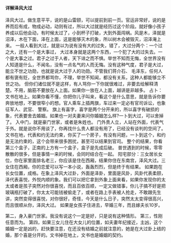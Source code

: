 #### 详解泽风大过

泽风大过。做生意平平，说的是山雷颐，可以提前到前一页。官运非常好，说的是养而后有成，物成必动，动则有过，所以大过就是经历过这个阶段。就好像小孩子养成以后他会动，有时候太过了，小到杯子打破，大到外面闯祸。风是木，泽就是沼泽，木在下面，泽在上面，这是能够灭木的象，所以树木会被毁灭，沼泽淹上来。
一般人看到大过，就是以为说有没有大的过失，错了，大过分两个：一个过之大，还有一个是大事过， 大过本身就是这两个东西，一个犯了大的过失去。一个是大事之过。君子之过于人者，天下诽之而不惧。举世不知而无悔，全世界没有人知道是什么，不闻名，没有一点名气的人而无悔。没有这种气度，君子是大过，能立不世之功勋，也就是说大过于人的功勋。不管我们蒋介石、 毛泽东，任何人都有褒有贬，全世界都骂你，不理，举世不知闻，都没有关系，这种人都能够立不世之功。
但你们诸位就不是这样，有人骂你一下你就很难过，非要去给解释清楚。不用，脑筋不要放在人上面。如果你一放在人上面，越讲是非越多。
占卜：文书在地上。如果你看不懂，你把你儿子叫来，看这个是什么意思，就是告诉你要奔放地想，不要很窄小的想。官人乘车上插两旗，车过来一定必有官司诉讼，也象征军人、武官、 警察。
旗上有喜字，喜字是两个分开来的，所以喜字有破损的象，代表要舍去婚姻。如果也一对夫妻来问你婚姻怎么样?一卜到大过，可以舍掉了。
入中门，就是豪门世家，或者是朱姓也。
门外贵人立，人站在外面，代表气于外。就是说你不用谈了，你再找什么贵人都没有用了，已经没有谈判的空间了。
文书在地，代表和约无法约束，你买了一个房子，有没有问题，一卜到这个，和约是无法约束的，这个会带来很多困扰，甚至可以结果到官司。
整个的结果，你看第三个盒子，正南的上方有一个盒子，盒子是先成后破。
普世遇到的时候，零零散散的很多，但是事情一来的时候，会同时结合在一起。
阳宅部分：三女居长女位，你在家里面排名老三，你应该是住在西厢，结果你住在东南宫，泽风大过。三女住在西厢，你的恋爱可以写一本小说，轰轰烈烈，但是终于有结果。
如果跑在长女位置，成格。在象上泽风大过卦，外面是泽卦，里面是风卦，风卦代表柔颐，泽代表喜悦，外悦内顺的象。我们可以把它拿到外象上面来看，如果你发现你的太太或者是孩子突然对你很喜悦，而且百依百顺，一定又做错事，你儿子搞不好是把玻璃瓶打破了，你太太可能钱被偷走了，或者在路上手表被人抢走，不敢跟先生讲，突然变得很喜悦，对你很好，奇怪，今天是什么日子，突然太太变得很高兴，而且很顺从你，泽风大过。
如果是女孩子住进去，早婚三年，而且嫁夫长10岁。

第二，身入豪门世家。我没有说这个一定是好，只是说有这种情形。
第三，性刚任意而为。
第四，如果三女儿住在大女儿的位置，如夫妻年纪接近，主凶，这个婚姻一定是凶的，赶快要注意，在还没有结婚之前就注意的，她是在大过卦上结的婚，那个喜是分开的。文书掉在地上，文书也是婚姻的契约。